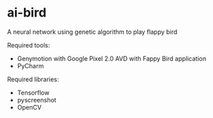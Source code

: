# ai-bird
A neural network using genetic algorithm to play flappy bird

Required tools:
- Genymotion with Google Pixel 2.0 AVD with Fappy Bird application
- PyCharm

Required libraries:
- Tensorflow
- pyscreenshot
- OpenCV

